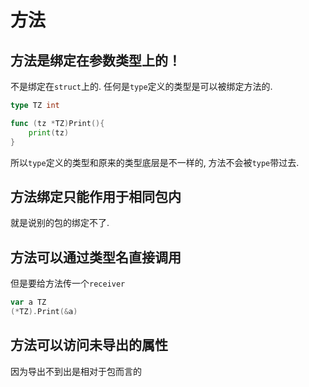 # 方法

## 方法是绑定在参数类型上的！

不是绑定在`struct`上的. 任何是`type`定义的类型是可以被绑定方法的.

```go
type TZ int

func (tz *TZ)Print(){
    print(tz)
}
```

所以`type`定义的类型和原来的类型底层是不一样的, 方法不会被`type`带过去.

## 方法绑定只能作用于相同包内

就是说别的包的绑定不了.

## 方法可以通过类型名直接调用

但是要给方法传一个`receiver`

```go
var a TZ
(*TZ).Print(&a)

```

## 方法可以访问未导出的属性

因为导出不到出是相对于包而言的

